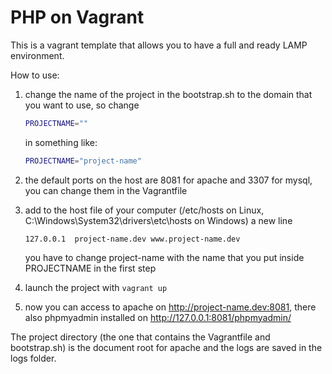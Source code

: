 PHP on Vagrant
=================

This is a vagrant template that allows you to have a full and ready LAMP environment.

How to use:

1. change the name of the project in the bootstrap.sh to the domain that you want to use, so change
     ```bash
     PROJECTNAME=""
     ```
   in something like:
     ```bash
     PROJECTNAME="project-name"
     ```
2. the default ports on the host are 8081 for apache and 3307 for mysql, you can change them in the Vagrantfile
3. add to the host file of your computer (/etc/hosts on Linux, C:\Windows\System32\drivers\etc\hosts on Windows) a new line
     
     ```
     127.0.0.1  project-name.dev www.project-name.dev
     ```
   you have to change project-name with the name that you put inside PROJECTNAME in the first step
3. launch the project with ```vagrant up```
4. now you can access to apache on http://project-name.dev:8081, there also phpmyadmin installed on http://127.0.0.1:8081/phpmyadmin/

The project directory (the one that contains the Vagrantfile and bootstrap.sh) is the document root for apache and the logs are saved in the logs folder.
